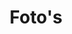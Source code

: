---
layout: page
title: Foto's
permalink: /fotos/
nav-menu: true
is-nav-menu-child: true
nav-menu-parent: over
---